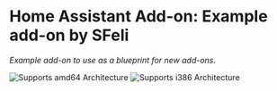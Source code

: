 # Home Assistant Add-on: Example add-on by SFeli

_Example add-on to use as a blueprint for new add-ons._

![Supports amd64 Architecture][amd64-shield]
![Supports i386 Architecture][i386-shield]

[amd64-shield]: https://img.shields.io/badge/amd64-yes-green.svg
[i386-shield]: https://img.shields.io/badge/i386-yes-green.svg
